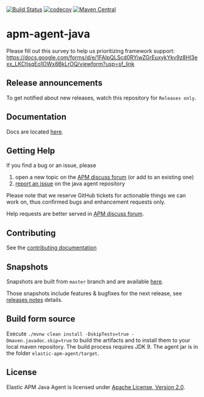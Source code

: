[![Build Status](https://apm-ci.elastic.co/buildStatus/icon?job=apm-agent-java%2Fapm-agent-java-mbp%2Fmaster)](https://apm-ci.elastic.co/job/apm-agent-java/job/apm-agent-java-mbp/job/master/)
[![codecov](https://codecov.io/gh/elastic/apm-agent-java/branch/master/graph/badge.svg)](https://codecov.io/gh/elastic/apm-agent-java)
[![Maven Central](https://img.shields.io/maven-central/v/co.elastic.apm/apm-agent-api.svg)](https://search.maven.org/search?q=g:co.elastic.apm%20AND%20a:elastic-apm-agent)

# apm-agent-java

Please fill out this survey to help us prioritizing framework support: https://docs.google.com/forms/d/e/1FAIpQLScd0RYiwZGrEuxykYkv9z8Hl3exx_LKCtjsqEo1OWx8BkLrOQ/viewform?usp=sf_link

## Release announcements

To get notified about new releases, watch this repository for `Releases only`.

## Documentation

Docs are located [here](https://www.elastic.co/guide/en/apm/agent/java/current/index.html).

## Getting Help

If you find a bug or an issue, please
1. open a new topic on the [APM discuss forum](https://discuss.elastic.co/tags/c/apm/java) (or add to an existing one)
1. [report an issue](https://github.com/elastic/apm-agent-java/issues/new) on the java agent repository

Please note that we reserve GitHub tickets for actionable things we can work on, thus confirmed bugs and enhancement requests only.

Help requests are better served in [APM discuss forum](https://discuss.elastic.co/tags/c/observability/apm/58/java).

## Contributing

See the [contributing documentation](CONTRIBUTING.md)

## Snapshots

Snapshots are built from `master` branch and are available [here](https://oss.sonatype.org/service/local/artifact/maven/redirect?r=snapshots&g=co.elastic.apm&a=elastic-apm-agent&v=LATEST).

Those snapshots include features & bugfixes for the next release, see [releases notes](https://www.elastic.co/guide/en/apm/agent/java/master/_unreleased.html) details.

## Build form source

Execute `./mvnw clean install -DskipTests=true -Dmaven.javadoc.skip=true` to build the artifacts and to install them to your local maven repository. The build process requires JDK 9.
The agent jar is in the folder `elastic-apm-agent/target`.

## License

Elastic APM Java Agent is licensed under [Apache License, Version 2.0](https://www.apache.org/licenses/LICENSE-2.0.html).
